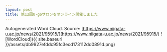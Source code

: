 ```yaml
---
layout: post
title: 第12回U-goサロンをオンライン開催しました
---
```

Autogenerated Word Cloud.
Source\: [https://www.niigata-u.ac.jp/news/2021/95915/](https://www.niigata-u.ac.jp/news/2021/95915/)
![WordCloud]({{ site.baseurl }}/assets/db9927efddc95fc3ecd173112dd0891d.png)